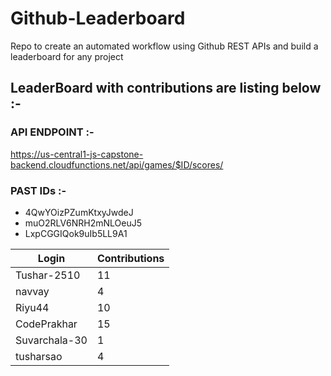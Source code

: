 # Github-Leaderboard
Repo to create an automated workflow using Github REST APIs and build a leaderboard for any project
## LeaderBoard with contributions are listing below :-
### API ENDPOINT :- 
https://us-central1-js-capstone-backend.cloudfunctions.net/api/games/$ID/scores/
### PAST IDs :-
 - 4QwYOizPZumKtxyJwdeJ
 - muO2RLV6NRH2mNLOeuJ5
 - LxpCGGIQok9uIb5LL9A1
<!--START_TABLE-->
| Login        | Contributions |
| ------------ | ------------- |
| Tushar-2510 | 11 |
| navvay | 4 |
| Riyu44 | 10 |
| CodePrakhar | 15 |
| Suvarchala-30 | 1 |
| tusharsao | 4 |
<!--END_TABLE-->
